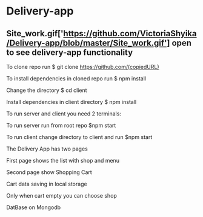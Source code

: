 # Delivery-app

## Site_work.gif['https://github.com/VictoriaShyika/Delivery-app/blob/master/Site_work.gif'] open to see delivery-app functionality

To clone repo run $ git clone https://github.com/(copiedURL)

To install dependencies in cloned repo run $ npm install 

Change the directory $ cd client

Install dependencies in client directory $ npm install 

To run server and client you need 2 terminals:

To run server run from root repo $npm start

To run client change directory to client and run $npm start

The Delivery App has two pages

First page shows the list with shop and menu

Second page show Shopping Cart

Cart data saving in local storage

Only when cart empty you can choose shop

DatBase on Mongodb





